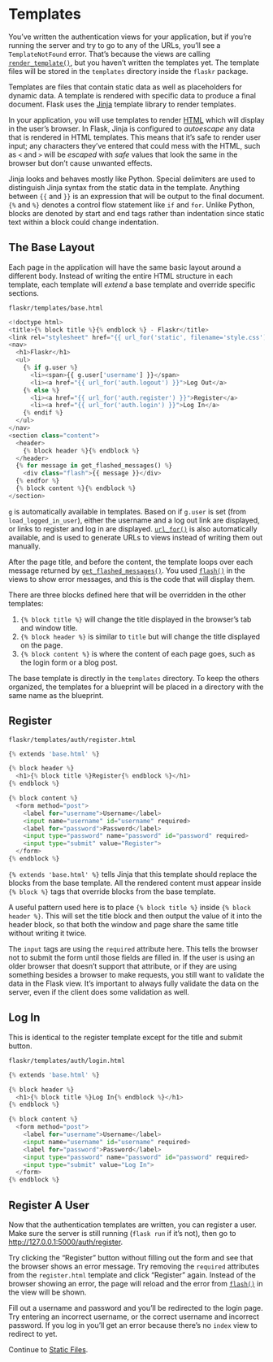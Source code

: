 
# Templates


You’ve written the authentication views for your application, but if
you’re running the server and try to go to any of the URLs, you’ll see a
`TemplateNotFound` error. That’s because the views are calling
[`render_template()`](https://flask.palletsprojects.com/../../api/#flask.render_template "flask.render_template"), but you haven’t written the templates yet.
The template files will be stored in the `templates` directory inside
the `flaskr` package.


Templates are files that contain static data as well as placeholders
for dynamic data. A template is rendered with specific data to produce a
final document. Flask uses the [Jinja](https://jinja.palletsprojects.com/templates/) template library to render
templates.


In your application, you will use templates to render [HTML](https://developer.mozilla.org/docs/Web/HTML) which
will display in the user’s browser. In Flask, Jinja is configured to
*autoescape* any data that is rendered in HTML templates. This means
that it’s safe to render user input; any characters they’ve entered that
could mess with the HTML, such as `<` and `>` will be *escaped* with
*safe* values that look the same in the browser but don’t cause unwanted
effects.


Jinja looks and behaves mostly like Python. Special delimiters are used
to distinguish Jinja syntax from the static data in the template.
Anything between `{{` and `}}` is an expression that will be output
to the final document. `{%` and `%}` denotes a control flow
statement like `if` and `for`. Unlike Python, blocks are denoted
by start and end tags rather than indentation since static text within
a block could change indentation.



## The Base Layout


Each page in the application will have the same basic layout around a
different body. Instead of writing the entire HTML structure in each
template, each template will *extend* a base template and override
specific sections.



`flaskr/templates/base.html`



```python
<!doctype html>
<title>{% block title %}{% endblock %} - Flaskr</title>
<link rel="stylesheet" href="{{ url_for('static', filename='style.css') }}">
<nav>
  <h1>Flaskr</h1>
  <ul>
    {% if g.user %}
      <li><span>{{ g.user['username'] }}</span>
      <li><a href="{{ url_for('auth.logout') }}">Log Out</a>
    {% else %}
      <li><a href="{{ url_for('auth.register') }}">Register</a>
      <li><a href="{{ url_for('auth.login') }}">Log In</a>
    {% endif %}
  </ul>
</nav>
<section class="content">
  <header>
    {% block header %}{% endblock %}
  </header>
  {% for message in get_flashed_messages() %}
    <div class="flash">{{ message }}</div>
  {% endfor %}
  {% block content %}{% endblock %}
</section>

```



[`g`](https://flask.palletsprojects.com/../../api/#flask.g "flask.g") is automatically available in templates. Based on if
`g.user` is set (from `load_logged_in_user`), either the username
and a log out link are displayed, or links to register and log in
are displayed. [`url_for()`](https://flask.palletsprojects.com/../../api/#flask.url_for "flask.url_for") is also automatically available, and is
used to generate URLs to views instead of writing them out manually.


After the page title, and before the content, the template loops over
each message returned by [`get_flashed_messages()`](https://flask.palletsprojects.com/../../api/#flask.get_flashed_messages "flask.get_flashed_messages"). You used
[`flash()`](https://flask.palletsprojects.com/../../api/#flask.flash "flask.flash") in the views to show error messages, and this is the code
that will display them.


There are three blocks defined here that will be overridden in the other
templates:


1. `{% block title %}` will change the title displayed in the
browser’s tab and window title.
2. `{% block header %}` is similar to `title` but will change the
title displayed on the page.
3. `{% block content %}` is where the content of each page goes, such
as the login form or a blog post.


The base template is directly in the `templates` directory. To keep
the others organized, the templates for a blueprint will be placed in a
directory with the same name as the blueprint.




## Register



`flaskr/templates/auth/register.html`



```python
{% extends 'base.html' %}

{% block header %}
  <h1>{% block title %}Register{% endblock %}</h1>
{% endblock %}

{% block content %}
  <form method="post">
    <label for="username">Username</label>
    <input name="username" id="username" required>
    <label for="password">Password</label>
    <input type="password" name="password" id="password" required>
    <input type="submit" value="Register">
  </form>
{% endblock %}

```



`{% extends 'base.html' %}` tells Jinja that this template should
replace the blocks from the base template. All the rendered content must
appear inside `{% block %}` tags that override blocks from the base
template.


A useful pattern used here is to place `{% block title %}` inside
`{% block header %}`. This will set the title block and then output
the value of it into the header block, so that both the window and page
share the same title without writing it twice.


The `input` tags are using the `required` attribute here. This tells
the browser not to submit the form until those fields are filled in. If
the user is using an older browser that doesn’t support that attribute,
or if they are using something besides a browser to make requests, you
still want to validate the data in the Flask view. It’s important to
always fully validate the data on the server, even if the client does
some validation as well.




## Log In


This is identical to the register template except for the title and
submit button.



`flaskr/templates/auth/login.html`



```python
{% extends 'base.html' %}

{% block header %}
  <h1>{% block title %}Log In{% endblock %}</h1>
{% endblock %}

{% block content %}
  <form method="post">
    <label for="username">Username</label>
    <input name="username" id="username" required>
    <label for="password">Password</label>
    <input type="password" name="password" id="password" required>
    <input type="submit" value="Log In">
  </form>
{% endblock %}

```





## Register A User


Now that the authentication templates are written, you can register a
user. Make sure the server is still running (`flask run` if it’s not),
then go to <http://127.0.0.1:5000/auth/register>.


Try clicking the “Register” button without filling out the form and see
that the browser shows an error message. Try removing the `required`
attributes from the `register.html` template and click “Register”
again. Instead of the browser showing an error, the page will reload and
the error from [`flash()`](https://flask.palletsprojects.com/../../api/#flask.flash "flask.flash") in the view will be shown.


Fill out a username and password and you’ll be redirected to the login
page. Try entering an incorrect username, or the correct username and
incorrect password. If you log in you’ll get an error because there’s
no `index` view to redirect to yet.


Continue to [Static Files](https://flask.palletsprojects.com/../static/).







